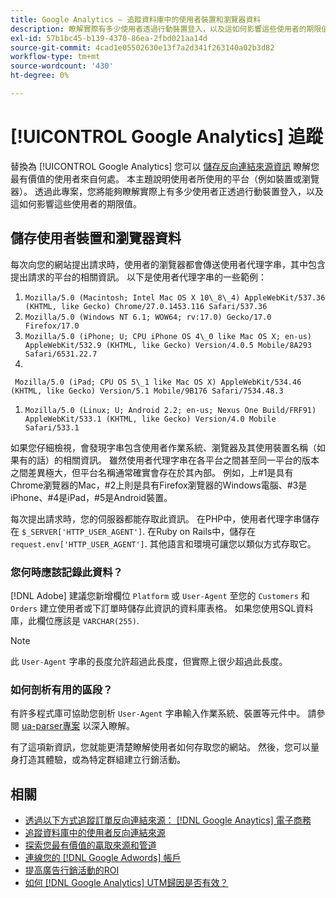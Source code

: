 ```yaml
---
title: Google Analytics — 追蹤資料庫中的使用者裝置和瀏覽器資料
description: 瞭解實際有多少使用者透過行動裝置登入，以及這如何影響這些使用者的期限值。
exl-id: 57b1bc45-b139-4370-86ea-2fbd021aa14d
source-git-commit: 4cad1e05502630e13f7a2d341f263140a02b3d82
workflow-type: tm+mt
source-wordcount: '430'
ht-degree: 0%

---
```


# [!UICONTROL Google Analytics] 追蹤

替換為 [!UICONTROL Google Analytics] 您可以 [儲存反向連結來源資訊](../analysis/google-track-user-acq.md) 瞭解您最有價值的使用者來自何處。 本主題說明使用者所使用的平台（例如裝置或瀏覽器）。 透過此專案，您將能夠瞭解實際上有多少使用者正透過行動裝置登入，以及這如何影響這些使用者的期限值。

## 儲存使用者裝置和瀏覽器資料

每次向您的網站提出請求時，使用者的瀏覽器都會傳送使用者代理字串，其中包含提出請求的平台的相關資訊。 以下是使用者代理字串的一些範例：

1. `Mozilla/5.0 (Macintosh; Intel Mac OS X 10\_8\_4) AppleWebKit/537.36 (KHTML, like Gecko) Chrome/27.0.1453.116 Safari/537.36`
1. `Mozilla/5.0 (Windows NT 6.1; WOW64; rv:17.0) Gecko/17.0 Firefox/17.0`
1. `Mozilla/5.0 (iPhone; U; CPU iPhone OS 4\_0 like Mac OS X; en-us) AppleWebKit/532.9 (KHTML, like Gecko) Version/4.0.5 Mobile/8A293 Safari/6531.22.7`
1.
` Mozilla/5.0 (iPad; CPU OS 5\_1 like Mac OS X) AppleWebKit/534.46 (KHTML, like Gecko) Version/5.1 Mobile/9B176 Safari/7534.48.3`
1. `Mozilla/5.0 (Linux; U; Android 2.2; en-us; Nexus One Build/FRF91) AppleWebKit/533.1 (KHTML, like Gecko) Version/4.0 Mobile Safari/533.1`

如果您仔細檢視，會發現字串包含使用者作業系統、瀏覽器及其使用裝置名稱（如果有的話）的相關資訊。 雖然使用者代理字串在各平台之間甚至同一平台的版本之間差異極大，但平台名稱通常確實會存在於其內部。 例如，上#1是具有Chrome瀏覽器的Mac，#2上則是具有Firefox瀏覽器的Windows電腦、#3是iPhone、#4是iPad，#5是Android裝置。

每次提出請求時，您的伺服器都能存取此資訊。 在PHP中，使用者代理字串儲存在 `$_SERVER['HTTP_USER_AGENT']`. 在Ruby on Rails中，儲存在 `request.env['HTTP_USER_AGENT']`. 其他語言和環境可讓您以類似方式存取它。

### 您何時應該記錄此資料？

[!DNL Adobe] 建議您新增欄位 `Platform` 或 `User-Agent` 至您的 `Customers` 和 `Orders` 建立使用者或下訂單時儲存此資訊的資料庫表格。 如果您使用SQL資料庫，此欄位應該是 `VARCHAR(255)`. 

>[!NOTE]
>
>此 `User-Agent` 字串的長度允許超過此長度，但實際上很少超過此長度。

### 如何剖析有用的區段？

有許多程式庫可協助您剖析 `User-Agent` 字串輸入作業系統、裝置等元件中。 請參閱 [ua-parser專案](https://github.com/tobie/ua-parser) 以深入瞭解。

有了這項新資訊，您就能更清楚瞭解使用者如何存取您的網站。 然後，您可以量身打造其體驗，或為特定群組建立行銷活動。

## 相關

* [透過以下方式追蹤訂單反向連結來源： [!DNL Google Anaytics] 電子商務](../importing-data/integrations/google-ecommerce.md)
* [追蹤資料庫中的使用者反向連結來源](../analysis/google-track-user-acq.md)
* [探索您最有價值的贏取來源和管道](../analysis/most-value-source-channel.md)
* [連線您的 [!DNL Google Adwords] 帳戶](../importing-data/integrations/google-adwords.md)
* [提高廣告行銷活動的ROI](../analysis/roi-ad-camp.md)
* [如何 [!DNL Google Analytics] UTM歸因是否有效？](../analysis/utm-attributes.md)
